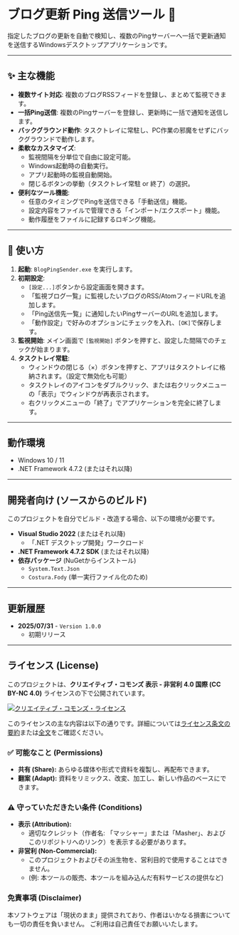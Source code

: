 ﻿# ブログ更新 Ping 送信ツール 📢

指定したブログの更新を自動で検知し、複数のPingサーバーへ一括で更新通知を送信するWindowsデスクトップアプリケーションです。


---

## ✨ 主な機能

-   **複数サイト対応**: 複数のブログRSSフィードを登録し、まとめて監視できます。
-   **一括Ping送信**: 複数のPingサーバーを登録し、更新時に一括で通知を送信します。
-   **バックグラウンド動作**: タスクトレイに常駐し、PC作業の邪魔をせずにバックグラウンドで動作します。
-   **柔軟なカスタマイズ**:
    -   監視間隔を分単位で自由に設定可能。
    -   Windows起動時の自動実行。
    -   アプリ起動時の監視自動開始。
    -   閉じるボタンの挙動（タスクトレイ常駐 or 終了）の選択。
-   **便利なツール機能**:
    -   任意のタイミングでPingを送信できる「手動送信」機能。
    -   設定内容をファイルで管理できる「インポート/エクスポート」機能。
    -   動作履歴をファイルに記録するロギング機能。

---

## 🚀 使い方

1.  **起動**: `BlogPingSender.exe` を実行します。
2.  **初期設定**:
    -   `[設定...]`ボタンから設定画面を開きます。
    -   「監視ブログ一覧」に監視したいブログのRSS/AtomフィードURLを追加します。
    -   「Ping送信先一覧」に通知したいPingサーバーのURLを追加します。
    -   「動作設定」で好みのオプションにチェックを入れ、`[OK]`で保存します。
3.  **監視開始**: メイン画面で `[監視開始]` ボタンを押すと、設定した間隔でのチェックが始まります。
4.  **タスクトレイ常駐**:
    -   ウィンドウの閉じる（×）ボタンを押すと、アプリはタスクトレイに格納されます。（設定で無効化も可能）
    -   タスクトレイのアイコンをダブルクリック、または右クリックメニューの「表示」でウィンドウが再表示されます。
    -   右クリックメニューの「終了」でアプリケーションを完全に終了します。

---

## 動作環境

-   Windows 10 / 11
-   .NET Framework 4.7.2 (またはそれ以降)

---

## 開発者向け (ソースからのビルド)

このプロジェクトを自分でビルド・改造する場合、以下の環境が必要です。

-   **Visual Studio 2022** (またはそれ以降)
    -   「.NET デスクトップ開発」ワークロード
-   **.NET Framework 4.7.2 SDK** (またはそれ以降)
-   **依存パッケージ** (NuGetからインストール)
    -   `System.Text.Json`
    -   `Costura.Fody` (単一実行ファイル化のため)

---

## 更新履歴

-   **2025/07/31** - `Version 1.0.0`
    -   初期リリース

---

## ライセンス (License)

このプロジェクトは、**クリエイティブ・コモンズ 表示 - 非営利 4.0 国際 (CC BY-NC 4.0)** ライセンスの下で公開されています。

<a rel="license" href="http://creativecommons.org/licenses/by-nc/4.0/">
  <img alt="クリエイティブ・コモンズ・ライセンス" style="border-width:0" src="https://i.creativecommons.org/l/by-nc/4.0/88x31.png" />
</a>

このライセンスの主な内容は以下の通りです。詳細については[ライセンス条文の要約](https://creativecommons.org/licenses/by-nc/4.0/deed.ja)または[全文](https://creativecommons.org/licenses/by-nc/4.0/legalcode.ja)をご確認ください。

### ✅ 可能なこと (Permissions)
- **共有 (Share):** あらゆる媒体や形式で資料を複製し、再配布できます。
- **翻案 (Adapt):** 資料をリミックス、改変、加工し、新しい作品のベースにできます。

### ⚠️ 守っていただきたい条件 (Conditions)
- **表示 (Attribution):**
  - 適切なクレジット（作者名: 「マッシャー」または「Masher」、およびこのリポジトリへのリンク）を表示する必要があります。
- **非営利 (Non-Commercial):**
  - このプロジェクトおよびその派生物を、営利目的で使用することはできません。
  - (例: 本ツールの販売、本ツールを組み込んだ有料サービスの提供など)

### 免責事項 (Disclaimer)
本ソフトウェアは「現状のまま」提供されており、作者はいかなる損害についても一切の責任を負いません。
ご利用は自己責任でお願いいたします。